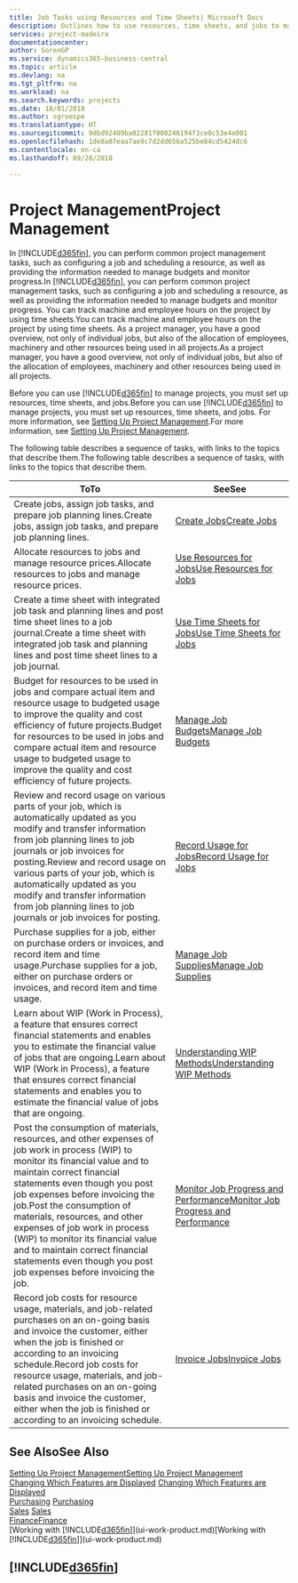 ```yaml
---
title: Job Tasks using Resources and Time Sheets| Microsoft Docs
description: Outlines how to use resources, time sheets, and jobs to manage projects.
services: project-madeira
documentationcenter: 
author: SorenGP
ms.service: dynamics365-business-central
ms.topic: article
ms.devlang: na
ms.tgt_pltfrm: na
ms.workload: na
ms.search.keywords: projects
ms.date: 10/01/2018
ms.author: sgroespe
ms.translationtype: HT
ms.sourcegitcommit: 9dbd92409ba02281f008246194f3ce0c53e4e001
ms.openlocfilehash: 1de8a8feaa7ae9c7d2dd656a525be84cd5424dc6
ms.contentlocale: en-ca
ms.lasthandoff: 09/28/2018

---
```

# <a name="project-management"></a><span data-ttu-id="7ba2b-103">Project Management</span><span class="sxs-lookup"><span data-stu-id="7ba2b-103">Project Management</span></span>
<span data-ttu-id="7ba2b-104">In [!INCLUDE[d365fin](includes/d365fin_md.md)], you can perform common project management tasks, such as configuring a job and scheduling a resource, as well as providing the information needed to manage budgets and monitor progress.</span><span class="sxs-lookup"><span data-stu-id="7ba2b-104">In [!INCLUDE[d365fin](includes/d365fin_md.md)], you can perform common project management tasks, such as configuring a job and scheduling a resource, as well as providing the information needed to manage budgets and monitor progress.</span></span> <span data-ttu-id="7ba2b-105">You can track machine and employee hours on the project by using time sheets.</span><span class="sxs-lookup"><span data-stu-id="7ba2b-105">You can track machine and employee hours on the project by using time sheets.</span></span> <span data-ttu-id="7ba2b-106">As a project manager, you have a good overview, not only of individual jobs, but also of the allocation of employees, machinery and other resources being used in all projects.</span><span class="sxs-lookup"><span data-stu-id="7ba2b-106">As a project manager, you have a good overview, not only of individual jobs, but also of the allocation of employees, machinery and other resources being used in all projects.</span></span>

<span data-ttu-id="7ba2b-107">Before you can use [!INCLUDE[d365fin](includes/d365fin_md.md)] to manage projects, you must set up resources, time sheets, and jobs.</span><span class="sxs-lookup"><span data-stu-id="7ba2b-107">Before you can use [!INCLUDE[d365fin](includes/d365fin_md.md)] to manage projects, you must set up resources, time sheets, and jobs.</span></span> <span data-ttu-id="7ba2b-108">For more information, see [Setting Up Project Management](projects-setup-projects.md).</span><span class="sxs-lookup"><span data-stu-id="7ba2b-108">For more information, see [Setting Up Project Management](projects-setup-projects.md).</span></span>  

<span data-ttu-id="7ba2b-109">The following table describes a sequence of tasks, with links to the topics that describe them.</span><span class="sxs-lookup"><span data-stu-id="7ba2b-109">The following table describes a sequence of tasks, with links to the topics that describe them.</span></span>

| <span data-ttu-id="7ba2b-110">To</span><span class="sxs-lookup"><span data-stu-id="7ba2b-110">To</span></span> | <span data-ttu-id="7ba2b-111">See</span><span class="sxs-lookup"><span data-stu-id="7ba2b-111">See</span></span> |
| --- | --- |
| <span data-ttu-id="7ba2b-112">Create jobs, assign job tasks, and prepare job planning lines.</span><span class="sxs-lookup"><span data-stu-id="7ba2b-112">Create jobs, assign job tasks, and prepare job planning lines.</span></span> |[<span data-ttu-id="7ba2b-113">Create Jobs</span><span class="sxs-lookup"><span data-stu-id="7ba2b-113">Create Jobs</span></span>](projects-how-create-jobs.md) |
| <span data-ttu-id="7ba2b-114">Allocate resources to jobs and manage resource prices.</span><span class="sxs-lookup"><span data-stu-id="7ba2b-114">Allocate resources to jobs and manage resource prices.</span></span> |[<span data-ttu-id="7ba2b-115">Use Resources for Jobs</span><span class="sxs-lookup"><span data-stu-id="7ba2b-115">Use Resources for Jobs</span></span>](projects-how-use-resources.md) |
| <span data-ttu-id="7ba2b-116">Create a time sheet with integrated job task and planning lines and post time sheet lines to a job journal.</span><span class="sxs-lookup"><span data-stu-id="7ba2b-116">Create a time sheet with integrated job task and planning lines and post time sheet lines to a job journal.</span></span> |[<span data-ttu-id="7ba2b-117">Use Time Sheets for Jobs</span><span class="sxs-lookup"><span data-stu-id="7ba2b-117">Use Time Sheets for Jobs</span></span>](projects-how-use-time-sheets.md) |
| <span data-ttu-id="7ba2b-118">Budget for resources to be used in jobs and compare actual item and resource usage to budgeted usage to improve the quality and cost efficiency of future projects.</span><span class="sxs-lookup"><span data-stu-id="7ba2b-118">Budget for resources to be used in jobs and compare actual item and resource usage to budgeted usage to improve the quality and cost efficiency of future projects.</span></span> |[<span data-ttu-id="7ba2b-119">Manage Job Budgets</span><span class="sxs-lookup"><span data-stu-id="7ba2b-119">Manage Job Budgets</span></span>](projects-how-manage-budgets.md) |
| <span data-ttu-id="7ba2b-120">Review and record usage on various parts of your job, which is automatically updated as you modify and transfer information from job planning lines to job journals or job invoices for posting.</span><span class="sxs-lookup"><span data-stu-id="7ba2b-120">Review and record usage on various parts of your job, which is automatically updated as you modify and transfer information from job planning lines to job journals or job invoices for posting.</span></span> |[<span data-ttu-id="7ba2b-121">Record Usage for Jobs</span><span class="sxs-lookup"><span data-stu-id="7ba2b-121">Record Usage for Jobs</span></span>](projects-how-record-job-usage.md) |
| <span data-ttu-id="7ba2b-122">Purchase supplies for a job, either on purchase orders or invoices, and record item and time usage.</span><span class="sxs-lookup"><span data-stu-id="7ba2b-122">Purchase supplies for a job, either on purchase orders or invoices, and record item and time usage.</span></span> |[<span data-ttu-id="7ba2b-123">Manage Job Supplies</span><span class="sxs-lookup"><span data-stu-id="7ba2b-123">Manage Job Supplies</span></span>](projects-how-manage-project-supplies.md) |
| <span data-ttu-id="7ba2b-124">Learn about WIP (Work in Process), a feature that ensures correct financial statements and enables you to estimate the financial value of jobs that are ongoing.</span><span class="sxs-lookup"><span data-stu-id="7ba2b-124">Learn about WIP (Work in Process), a feature that ensures correct financial statements and enables you to estimate the financial value of jobs that are ongoing.</span></span> |[<span data-ttu-id="7ba2b-125">Understanding WIP Methods</span><span class="sxs-lookup"><span data-stu-id="7ba2b-125">Understanding WIP Methods</span></span>](projects-understanding-wip.md) |
| <span data-ttu-id="7ba2b-126">Post the consumption of materials, resources, and other expenses of job work in process (WIP) to monitor its financial value and to maintain correct financial statements even though you post job expenses before invoicing the job.</span><span class="sxs-lookup"><span data-stu-id="7ba2b-126">Post the consumption of materials, resources, and other expenses of job work in process (WIP) to monitor its financial value and to maintain correct financial statements even though you post job expenses before invoicing the job.</span></span> |[<span data-ttu-id="7ba2b-127">Monitor Job Progress and Performance</span><span class="sxs-lookup"><span data-stu-id="7ba2b-127">Monitor Job Progress and Performance</span></span>](projects-how-monitor-progress-performance.md) |
| <span data-ttu-id="7ba2b-128">Record job costs for resource usage, materials, and job-related purchases on an on-going basis and invoice the customer, either when the job is finished or according to an invoicing schedule.</span><span class="sxs-lookup"><span data-stu-id="7ba2b-128">Record job costs for resource usage, materials, and job-related purchases on an on-going basis and invoice the customer, either when the job is finished or according to an invoicing schedule.</span></span> |[<span data-ttu-id="7ba2b-129">Invoice Jobs</span><span class="sxs-lookup"><span data-stu-id="7ba2b-129">Invoice Jobs</span></span>](projects-how-invoice-jobs.md) |

## <a name="see-also"></a><span data-ttu-id="7ba2b-130">See Also</span><span class="sxs-lookup"><span data-stu-id="7ba2b-130">See Also</span></span>
[<span data-ttu-id="7ba2b-131">Setting Up Project Management</span><span class="sxs-lookup"><span data-stu-id="7ba2b-131">Setting Up Project Management</span></span>](projects-setup-projects.md)  
<span data-ttu-id="7ba2b-132">[Changing Which Features are Displayed](ui-experiences.md)    </span><span class="sxs-lookup"><span data-stu-id="7ba2b-132">[Changing Which Features are Displayed](ui-experiences.md)    </span></span>  
<span data-ttu-id="7ba2b-133">[Purchasing](purchasing-manage-purchasing.md)       </span><span class="sxs-lookup"><span data-stu-id="7ba2b-133">[Purchasing](purchasing-manage-purchasing.md)       </span></span>  
<span data-ttu-id="7ba2b-134">[Sales](sales-manage-sales.md)  </span><span class="sxs-lookup"><span data-stu-id="7ba2b-134">[Sales](sales-manage-sales.md)  </span></span>  
[<span data-ttu-id="7ba2b-135">Finance</span><span class="sxs-lookup"><span data-stu-id="7ba2b-135">Finance</span></span>](finance.md)  
<span data-ttu-id="7ba2b-136">[Working with [!INCLUDE[d365fin](includes/d365fin_md.md)]](ui-work-product.md)</span><span class="sxs-lookup"><span data-stu-id="7ba2b-136">[Working with [!INCLUDE[d365fin](includes/d365fin_md.md)]](ui-work-product.md)</span></span>  

## [!INCLUDE[d365fin](includes/free_trial_md.md)]  
 

